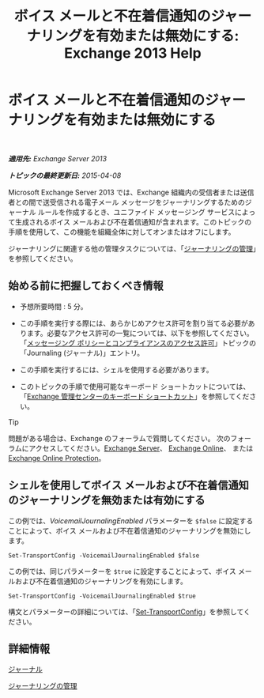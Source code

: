 ﻿---
title: 'ボイス メールと不在着信通知のジャーナリングを有効または無効にする: Exchange 2013 Help'
TOCTitle: ボイス メールと不在着信通知のジャーナリングを有効または無効にする
ms:assetid: 5164a92e-69e6-4339-b80c-0cfbf0dc0198
ms:mtpsurl: https://technet.microsoft.com/ja-jp/library/Bb201690(v=EXCHG.150)
ms:contentKeyID: 49896246
ms.date: 04/24/2018
mtps_version: v=EXCHG.150
ms.translationtype: HT
---

# ボイス メールと不在着信通知のジャーナリングを有効または無効にする

 

_**適用先:** Exchange Server 2013_

_**トピックの最終更新日:** 2015-04-08_

Microsoft Exchange Server 2013 では、Exchange 組織内の受信者または送信者との間で送受信される電子メール メッセージをジャーナリングするためのジャーナル ルールを作成するとき、ユニファイド メッセージング サービスによって生成されるボイス メールおよび不在着信通知が含まれます。このトピックの手順を使用して、この機能を組織全体に対してオンまたはオフにします。

ジャーナリングに関連する他の管理タスクについては、「[ジャーナリングの管理](https://docs.microsoft.com/ja-jp/exchange/security-and-compliance/journaling/manage-journaling)」を参照してください。

## 始める前に把握しておくべき情報

  - 予想所要時間 : 5 分。

  - この手順を実行する際には、あらかじめアクセス許可を割り当てる必要があります。必要なアクセス許可の一覧については、以下を参照してください。「[メッセージング ポリシーとコンプライアンスのアクセス許可](messaging-policy-and-compliance-permissions-exchange-2013-help.md)」トピックの「Journaling (ジャーナル)」エントリ。

  - この手順を実行するには、シェルを使用する必要があります。

  - このトピックの手順で使用可能なキーボード ショートカットについては、「[Exchange 管理センターのキーボード ショートカット](keyboard-shortcuts-in-the-exchange-admin-center-exchange-online-protection-help.md)」を参照してください。


> [!TIP]
> 問題がある場合は、Exchange のフォーラムで質問してください。 次のフォーラムにアクセスしてください。<A href="https://go.microsoft.com/fwlink/p/?linkid=60612">Exchange Server</A>、 <A href="https://go.microsoft.com/fwlink/p/?linkid=267542">Exchange Online</A>、 または <A href="https://go.microsoft.com/fwlink/p/?linkid=285351">Exchange Online Protection</A>。



## シェルを使用してボイス メールおよび不在着信通知のジャーナリングを無効または有効にする

この例では、*VoicemailJournalingEnabled* パラメーターを `$false` に設定することによって、ボイス メールおよび不在着信通知のジャーナリングを無効にします。

    Set-TransportConfig -VoicemailJournalingEnabled $false

この例では、同じパラメーターを `$true` に設定することによって、ボイス メールおよび不在着信通知のジャーナリングを有効にします。

    Set-TransportConfig -VoicemailJournalingEnabled $true

構文とパラメーターの詳細については、「[Set-TransportConfig](https://technet.microsoft.com/ja-jp/library/bb124151\(v=exchg.150\))」を参照してください。

## 詳細情報

[ジャーナル](journaling-exchange-2013-help.md)

[ジャーナリングの管理](https://docs.microsoft.com/ja-jp/exchange/security-and-compliance/journaling/manage-journaling)

